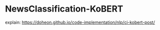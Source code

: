 # NewsClassification-KoBERT

explain: <https://doheon.github.io/code-implementation/nlp/ci-kobert-post/>

